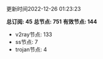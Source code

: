 更新时间2022-12-26 01:23:23

**总订阅: 45**
**总节点: 751**
**有效节点: 144**
- v2ray节点: 133
- ss节点: 7
- trojan节点: 4

